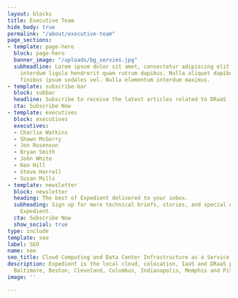 ```yaml
---
layout: blocks
title: Executive Team
hide_body: true
permalink: "/about/executive-team"
page_sections:
- template: page-hero
  block: page-hero
  banner_image: "/uploads/bg_servies.jpg"
  subheadline: Lorem ipsum dolor sit amet, consectetur adipiscing elit. Curabitur
    interdum ligula hendrerit quam rutrum dapibus. Nulla aliquet dapibus nulla, eget
    finibus ipsum sodales vel. Nulla elementum interdum maximus.
- template: subscribe-bar
  block: subbar
  headline: Subscribe to receive the latest articles related to DRaaS
  cta: Subscribe Now
- template: executives
  block: executives
  executives:
  - Charlie Watkins
  - Shawn McGorry
  - Jon Rosenson
  - Bryan Smith
  - John White
  - Ken Hill
  - Steve Harrell
  - Susan Mills
- template: newsletter
  block: newsletter
  heading: The best of Expedient delivered to your inbox.
  subheading: Sign up for more technical briefs, stories, and special offers from
    Expedient.
  cta: Subscribe Now
  show_social: true
type: include
template: seo
label: SEO
name: seo
seo_title: Cloud Computing and Data Center Infrastructure as a Service
description: Expedient is the local cloud, colocation, IaaS and DRaaS provider in
  Baltimore, Boston, Cleveland, Columbus, Indianapolis, Memphis and Pittsburgh.
image: ''

---
```


